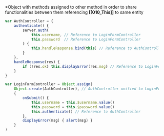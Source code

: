 *Object with methods assigned to other method in order to share functionalities between them referencing **[[010_This]]** to same entity

```javascript
var AuthController = {
	authenticate() {
		server.auth(
			this.username, // Reference to LoginFormController
			this.password  // Reference to LoginFormController
		) { 
			this.handleResponse.bind(this) // Reference to AuthController
		}
	},
	handleResponse(res) {
		if (!res.ok) this.displayError(res.msg) // Reference to LoginFormController
	}
} 

var LoginFormController = Object.assign(
	Object.create(AuthController), // AuthController unified to LoginFormController
	{
		onSubmit() {
			this.username = this.$username.value()
			this.password = this.$password.value()
			this.authenticate() // Reference to AuthController
		},
		displayError(msg) { alert(msg) }
	}
)
```
